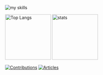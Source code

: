 <img alt="my skills" src="https://skillicons.dev/icons?i=js,html,css,dart,docker,firebase,flutter,git,github,githubactions,go,kali,linux,md,lua,materialui,neovim,nestjs,mysql,nextjs,nginx,nodejs,npm,nuxtjs,php,pinia,postgres,postman,prisma,py,rails,react,redis,ruby,rust,styledcomponents,sequelize,threejs,ubuntu,vim,vite,vitest,vue,wordpress,yarn,express,electron,aws,ansible" />

<p align="left"> 
  <img alt="Top Langs" height="150px" src="https://github-readme-stats.vercel.app/api/top-langs/?username=reisuta&layout=compact&show_icons=true&theme=synthwave" />
  <img alt="stats" height="150px" src="https://github-readme-stats.vercel.app/api?username=reisuta&hide=stars&show_icons=true&theme=gruvbox" />
</p>

[![Contributions](https://badgen.org/img/qiita/reisuta/contributions?style=plastic)](https://qiita.com/reisuta)
[![Articles](https://badgen.org/img/qiita/reisuta/articles?style=plastic)](https://qiita.com/reisuta)
